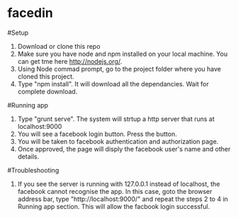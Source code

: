 facedin
=======

#Setup
  1. Download or clone this repo
  2. Make sure you have node and npm installed on your local machine. You can get tme here http://nodejs.org/.
  3. Using Node commad prompt, go to the project folder where you have cloned this project.
  4. Type "npm install". It will download all the dependancies. Wait for complete download.

#Running app  
  1. Type "grunt serve". The system will strtup a http server that runs at localhost:9000
  2. You will see a facebook login button. Press the button.
  3. You will be taken to facebook authentication and authorization page.
  4. Once approved, the page will disply the facebook user's name and other details.
  
#Troubleshooting 
  1. If you see the server is running with 127.0.0.1 instead of localhost, the facebook cannot recognise the app. In this case, goto the browser address bar, type "http://localhost:9000/" and repeat the steps 2 to 4 in Running app section. This will allow the facbook login successful.
  
  

